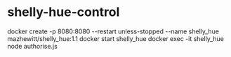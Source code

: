 # shelly-hue-control
docker create -p 8080:8080 --restart unless-stopped --name shelly_hue mazhewitt/shelly_hue:1.1
docker start shelly_hue
docker exec -it shelly_hue node authorise.js